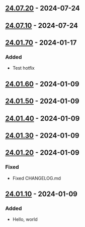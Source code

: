 ## [24.07.20] - 2024-07-24
## [24.07.10] - 2024-07-24
## [24.01.70] - 2024-01-17
### Added
- Test hotfix

## [24.01.60] - 2024-01-09
## [24.01.50] - 2024-01-09
## [24.01.40] - 2024-01-09
## [24.01.30] - 2024-01-09
## [24.01.20] - 2024-01-09
### Fixed
- Fixed CHANGELOG.md

## [24.01.10] - 2024-01-09
### Added
- Hello, world

[24.07.20]: https://github.com/toyozaki/flutter_release_ci_sample/compare/24.07.10...24.07.20
[24.07.10]: https://github.com/toyozaki/flutter_release_ci_sample/compare/24.01.70...24.07.10
[24.01.70]: https://github.com/toyozaki/flutter_release_ci_sample/compare/24.01.60...24.01.70
[24.01.60]: https://github.com/toyozaki/flutter_release_ci_sample/compare/24.01.50...24.01.60
[24.01.50]: https://github.com/toyozaki/flutter_release_ci_sample/compare/24.01.40...24.01.50
[24.01.40]: https://github.com/toyozaki/flutter_release_ci_sample/compare/24.01.30...24.01.40
[24.01.30]: https://github.com/toyozaki/flutter_release_ci_sample/compare/24.01.20...24.01.30
[24.01.20]: https://github.com/toyozaki/flutter_release_ci_sample/compare/24.01.10...24.01.20
[24.01.10]: https://github.com/toyozaki/flutter_release_ci_sample/releases/tag/24.01.10
